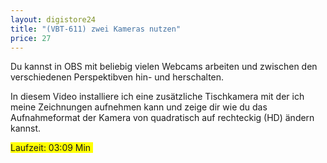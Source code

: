 ```yaml
---
layout: digistore24
title: "(VBT-611) zwei Kameras nutzen"
price: 27
---
```

<p>Du kannst in OBS mit beliebig vielen Webcams arbeiten und zwischen den verschiedenen Perspektibven hin- und herschalten.</p>
<p>In diesem Video installiere ich eine zus&#xE4;tzliche Tischkamera mit der ich meine Zeichnungen aufnehmen kann und zeige dir wie du das Aufnahmeformat der Kamera von quadratisch auf rechteckig (HD) &#xE4;ndern kannst.</p>
<p><span style="background-color:#ffff00;">Laufzeit: 03:09 Min&#xA0;</span></p>
